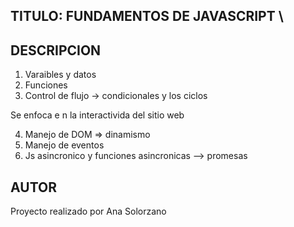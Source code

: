 ## TITULO: FUNDAMENTOS DE JAVASCRIPT \
## DESCRIPCION 

1. Varaibles y datos
2. Funciones
3. Control de flujo -> condicionales y los ciclos

Se enfoca e n la interactivida del sitio web

4. Manejo de DOM => dinamismo
5. Manejo de eventos
6. Js asincronico y funciones asincronicas --> promesas

## AUTOR
Proyecto realizado por Ana Solorzano 